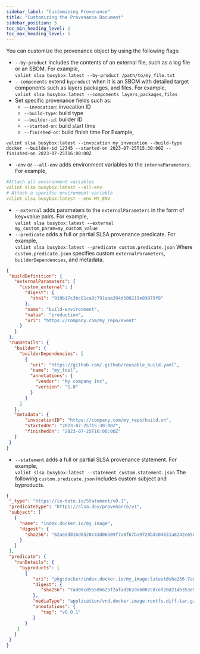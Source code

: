 ```yaml
---
sidebar_label: "Customizing Provenance"
title: "Customizing the Provenance Document"
sidebar_position: 5
toc_min_heading_level: 2
toc_max_heading_level: 5
---
```


You can customize the provenance object by using the following flags:
* `--by-product` includes the contents of an external file, such as a log file or an SBOM.
For example,   
```valint slsa busybox:latest --by-product /path/to/my_file.txt```
* `--components` extend `byproduct` when it is an SBOM with detailed target components such as layers packages, and files.
For example,   
```valint slsa busybox:latest --components layers,packages,files```
* Set specific provenance fields such as:
  * `--invocation`: invocation ID
  * `--build-type`: build type
  * `--builder-id`: builder ID
  * `--started-on`: build start time
  * `--finished-on`: build finish time
For Example,
```
valint slsa busybox:latest --invocation my_invocation --build-type docker --builder-id 12345 --started-on 2023-07-25T15:30:00Z --finished-on 2023-07-25T16:00:00Z
```
* `-env` or `--all-env` adds environment variables to the `internaParameters`.
For example,   
```yaml
#Attach all environment variables
valint slsa busybox:latest --all-env
# Attach a specific environment variable
valint slsa busybox:latest --env MY_ENV
```
* `--external` adds parameters to the `externalParameters` in the form of key=value pairs.
For example,   
```valint slsa busybox:latest --external my_custom_param=my_custom_value```
* `--predicate` adds a full or partial SLSA provenance predicate.
For example,   
```valint slsa busybox:latest --predicate custom.predicate.json```
Where `custom.predicate.json` specifies custom `externalParameters`, `builderDependencies`, and metadata.
```json
{
 "buildDefinition": {
   "externalParameters": {
     "custom_external": {
       "digest": {
         "sha1": "910b17c3bc81ca8c791aaa394d508219e03879f8"
       },
       "name": "build-environment",
       "value": "production",
       "uri": "https://company.com/my_repo/event"
     }
   }
 },
 "runDetails": {
   "builder": {
     "builderDependencies": [
       {
         "uri": "https://github.com/.github/reusable_build.yaml",
         "name": "my_tool",
         "annotations": {
           "vendor": "My company Inc",
           "version": "1.0"
         }
       }
     ]
   },
   "metadata": {
       "invocationID": "https://company.com/my_repo/build.sh",
       "startedOn": "2023-07-25T15:30:00Z",
       "finishedOn": "2023-07-25T16:00:00Z"
   }
 }
}
``` 
* `--statement` adds a full or partial SLSA provenance statement.
For example,   
```valint slsa busybox:latest --statement custom.statement.json```
The following `custom.predicate.json` includes custom subject and byproducts.
```json
{
 "_type": "https://in-toto.io/Statement/v0.1",
 "predicateType": "https://slsa.dev/provenance/v1",
 "subject": [
   {
     "name": "index.docker.io/my_image",
     "digest": {
       "sha256": "62aedd01bd8520c43d06b09f7a0f67ba9720bdc04631a8242c65ea995f3ecac8"
     }
   }
 ],
 "predicate": {
   "runDetails": {
     "byproducts": [
       {
          "uri": "pkg:docker/index.docker.io/my_image:latest@sha256:7ad00cd55506625f2afad262de6002c8cef20d214b353e51d1025e40e8646e18?index=0",
          "digest": {
             "sha256": "7ad00cd55506625f2afad262de6002c8cef20d214b353e51d1025e40e8646e18"
          },
          "mediaType": "application/vnd.docker.image.rootfs.diff.tar.gzip",
          "annotations": {
             "tag": "v0.0.1"
          }
       }
    ]
   }
 }
}
```